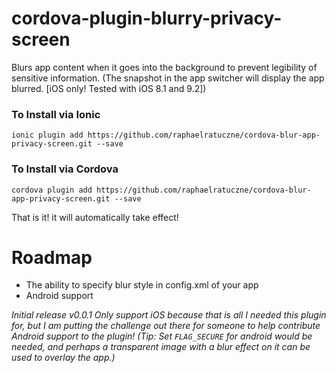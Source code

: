 # cordova-plugin-blurry-privacy-screen
Blurs app content when it goes into the background to prevent legibility of sensitive information.
(The snapshot in the app switcher will display the app blurred. [iOS only! Tested with iOS 8.1 and 9.2])

### To Install via Ionic
```ionic plugin add https://github.com/raphaelratuczne/cordova-blur-app-privacy-screen.git --save```

### To Install via Cordova
```cordova plugin add https://github.com/raphaelratuczne/cordova-blur-app-privacy-screen.git --save```

That is it! it will automatically take effect!

# Roadmap
* The ability to specify blur style in config.xml of your app
* Android support

_Initial release v0.0.1 Only support iOS because that is all I needed this plugin for, but I am putting the challenge out there for someone to help contribute Android support to the plugin! (Tip: Set `FLAG_SECURE` for android would be needed, and perhaps a transparent image with a blur effect on it can be used to overlay the app.)_
